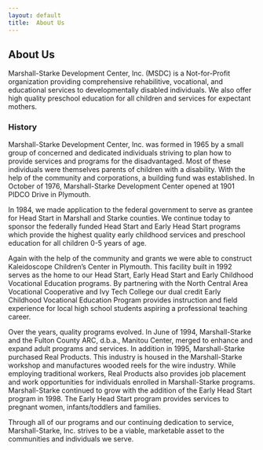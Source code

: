 ```yaml
---
layout: default
title:  About Us
---
```

## About Us
Marshall-Starke Development Center, Inc. (MSDC) is a Not-for-Profit organization providing comprehensive rehabilitive, vocational, and educational services to developmentally disabled individuals. We also offer high quality preschool education for all children and services for expectant mothers.

### History
Marshall-Starke Development Center, Inc. was formed in 1965 by a small group of concerned and dedicated individuals striving to plan how to provide services and programs for the disadvantaged. Most of these individuals were themselves parents of children with a disability. With the help of the community and corporations, a building fund was established. In October of 1976, Marshall-Starke Development Center opened at 1901 PIDCO Drive in Plymouth.

In 1984, we made application to the federal government to serve as grantee for Head Start in Marshall and Starke counties. We continue today to sponsor the federally funded Head Start and Early Head Start programs which provide the highest quality early childhood services and preschool education for all children 0-5 years of age.

Again with the help of the community and grants we were able to construct Kaleidoscope Children’s Center in Plymouth. This facility built in 1992 serves as the home to our Head Start, Early Head Start and Early Childhood Vocational Education programs. By partnering with the North Central Area Vocational Cooperative and  Ivy Tech College our dual credit Early Childhood Vocational Education Program provides instruction and field experience for local high school students aspiring a professional teaching career.

Over the years, quality programs evolved. In June of 1994, Marshall-Starke and the Fulton County ARC, d.b.a., Manitou Center, merged to enhance and expand adult programs and services. In addition in 1995, Marshall-Starke purchased Real Products. This industry is housed in the Marshall-Starke workshop and manufactures wooded reels for the wire industry. While employing traditional workers, Real Products also provides job placement and work opportunities for individuals enrolled in Marshall-Starke programs. Marshall-Starke continued to grow with the addition of the Early Head Start program in 1998. The Early Head Start program provides services to pregnant women, infants/toddlers and families.

Through all of our programs and our continuing dedication to service, Marshall-Starke, Inc. strives to be a viable, marketable asset to the communities and individuals we serve.
